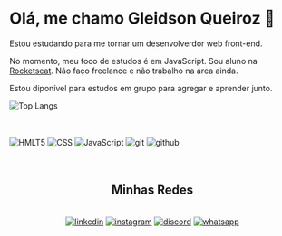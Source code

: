 # Olá, me chamo Gleidson Queiroz 👋

Estou estudando para me tornar um desenvolverdor web front-end.
<br>

No momento, meu foco de estudos é em JavaScript. Sou aluno na 	[Rocketseat](https://www.rocketseat.com.br/).  Não faço freelance e não trabalho na área ainda.
<br>

Estou diponível para estudos em grupo para agregar e aprender junto.
<br>


![Top Langs](https://github-readme-stats.vercel.app/api/top-langs/?username=queiiroz&layout=compact&bg_color=00000000&theme=dark)
<br>
<br>


<div style="display: inline_block"><br>
<img alt="HMLT5" src="https://img.shields.io/badge/HTML5-E34F26?style=for-the-badge&logo=html5&logoColor=white" />
<img alt="CSS" src="https://img.shields.io/badge/CSS-007acc?&style=for-the-badge&logo=css3&logoColor=white"/>
<img alt="JavaScript" src="https://img.shields.io/badge/JavaScript-F7DF1E?style=for-the-badge&logo=javascript&logoColor=black"/>
<img alt="git" src="https://img.shields.io/badge/GIT-E44C30?style=for-the-badge&logo=git&logoColor=white"/>
<img alt="github" src="https://img.shields.io/badge/GitHub-000000?style=for-the-badge&logo=github&logoColor=white"/>
</div> <br><br>


## <div style="text-align: center"> Minhas Redes </div>

<div style="display: inline_block; text-align: center"><br>
<a href="https://www.linkedin.com/in/gleidson-queiroz-32354a27a/"><img alt="linkedin" src="https://img.shields.io/badge/LinkedIn-0077B5?style=for-the-badge&logo=linkedin&logoColor=white"/></a>
<a href="https://www.instagram.com/queirozdj/"><img alt="instagram" src="	https://img.shields.io/badge/Instagram-E4490F?style=for-the-badge&logo=instagram&logoColor=white"/></a>
<a href="https://discord.com/users/queiroziim"><img alt="discord" src="https://img.shields.io/badge/Discord-7289DA?style=for-the-badge&logo=discord&logoColor=white"/></a>
<a href="https://api.whatsapp.com/send/?phone=%2B5584999184746&text&type=phone_number&app_absent=0"><img alt="whatsapp" src="https://img.shields.io/badge/WhatsApp-25D366?style=for-the-badge&logo=whatsapp&logoColor=white"/></a>
</div>
